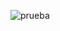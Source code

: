 
![prueba](https://github.com/Jaxbel/Sensores37/assets/83053212/6ffb9825-8572-4ae8-9762-e8359fcaf427)
